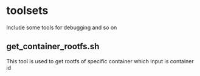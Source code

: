 # toolsets
Include some tools for debugging and so on
## get_container_rootfs.sh ##
This tool is used to get rootfs of specific container which input is container id
